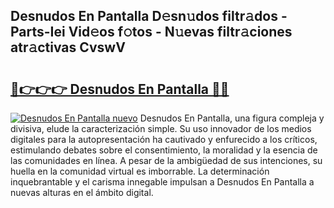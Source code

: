 ## Desnudos En Pantalla D𝚎sn𝚞dos filtr𝚊dos - Parts-Iei Vid𝚎os f𝚘tos - N𝚞evas filtr𝚊ciones atr𝚊ctivas CvswV

# <h2><a href="http://mb0ofo.tromn.icu/?c=Desnudos+En+Pantalla">🔗👉👉👉 Desnudos En Pantalla 🔗🔗</a></h2>

[![Desnudos En Pantalla nuevo](https://i.imgur.com/pEAQMta.gif)](http://mb0ofo.tromn.icu/?c=Desnudos+En+Pantalla)
Desnudos En Pantalla, una figura compleja y divisiva, elude la caracterización simple. Su uso innovador de los medios digitales para la autopresentación ha cautivado y enfurecido a los críticos, estimulando debates sobre el consentimiento, la moralidad y la esencia de las comunidades en línea. A pesar de la ambigüedad de sus intenciones, su huella en la comunidad virtual es imborrable. La determinación inquebrantable y el carisma innegable impulsan a Desnudos En Pantalla a nuevas alturas en el ámbito digital.
